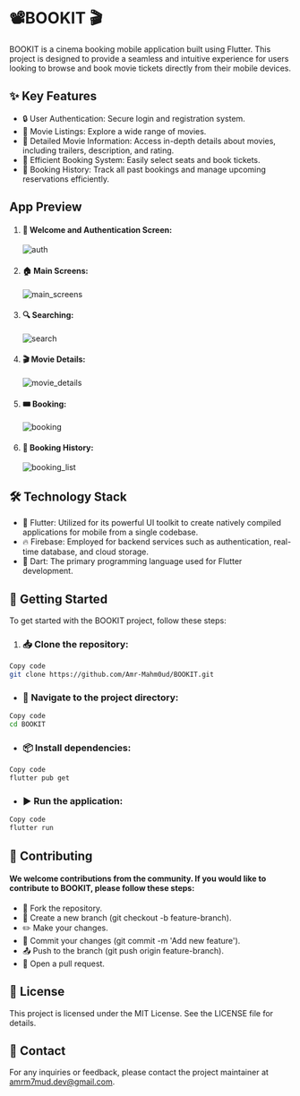 # 📽️BOOKIT 🎬

BOOKIT is a cinema booking mobile application built using Flutter. This project is designed to provide a seamless and intuitive experience for users looking to browse and book movie tickets directly from their mobile devices.

## ✨ Key Features

- 🔒 User Authentication: Secure login and registration system.
- 🎥 Movie Listings: Explore a wide range of movies.
- 📝 Detailed Movie Information: Access in-depth details about movies, including trailers, description, and rating.
- 🎫 Efficient Booking System: Easily select seats and book tickets.
- 📅 Booking History: Track all past bookings and manage upcoming reservations efficiently.

## App Preview

1. #### 👋 Welcome and Authentication Screen:

    ![auth](https://github.com/Amr-Mahm0ud/BOOKIT/assets/70074221/7057e17d-a8a9-4ea3-afc8-b0f95d5d60cd)

2. #### 🏠 Main Screens:

    ![main_screens](https://github.com/Amr-Mahm0ud/BOOKIT/assets/70074221/4786993f-53cd-43e4-bf7f-6f133612aa86)

3. #### 🔍 Searching:

    ![search](https://github.com/Amr-Mahm0ud/BOOKIT/assets/70074221/3671aecd-5239-4f3b-aa71-b4d793e0197c)

4. #### 🎬 Movie Details:

    ![movie_details](https://github.com/Amr-Mahm0ud/BOOKIT/assets/70074221/7c98c4b6-096d-4c36-9189-1ccc20019f8c)

5. #### 🎟️ Booking:

    ![booking](https://github.com/Amr-Mahm0ud/BOOKIT/assets/70074221/bad180ed-1863-4a5a-a331-576d185f701c)

6. #### 📜 Booking History:

    ![booking_list](https://github.com/Amr-Mahm0ud/BOOKIT/assets/70074221/c741517f-b126-47eb-8679-86cae43a8a4e)

## 🛠️ Technology Stack

- 📱 Flutter: Utilized for its powerful UI toolkit to create natively compiled applications for mobile from a single codebase.
- 🔥 Firebase: Employed for backend services such as authentication, real-time database, and cloud storage.
- 🎯 Dart: The primary programming language used for Flutter development.

## 🚀 Getting Started

To get started with the BOOKIT project, follow these steps:

1. ### 📥 Clone the repository:

```bash
Copy code
git clone https://github.com/Amr-Mahm0ud/BOOKIT.git
```

- ### 📂 Navigate to the project directory:

```bash
Copy code
cd BOOKIT
```

- ### 📦 Install dependencies:

```sh
Copy code
flutter pub get
```

- ### ▶️ Run the application:

```sh
Copy code
flutter run
```

## 🤝 Contributing

#### We welcome contributions from the community. If you would like to contribute to BOOKIT, please follow these steps:

- 🍴 Fork the repository.
- 🌿 Create a new branch (git checkout -b feature-branch).
- ✏️ Make your changes.
- 💾 Commit your changes (git commit -m 'Add new feature').
- 📤 Push to the branch (git push origin feature-branch).
- 📝 Open a pull request.
  
## 📜 License

This project is licensed under the MIT License. See the LICENSE file for details.

## 📧 Contact

For any inquiries or feedback, please contact the project maintainer at <amrm7mud.dev@gmail.com>.
